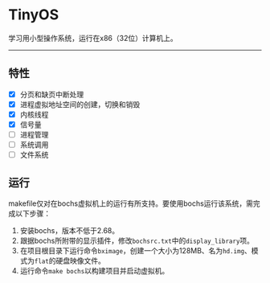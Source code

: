 # TinyOS

学习用小型操作系统，运行在x86（32位）计算机上。

---

## 特性

- [x] 分页和缺页中断处理
- [x] 进程虚拟地址空间的创建，切换和销毁
- [x] 内核线程
- [x] 信号量
- [ ] 进程管理
- [ ] 系统调用
- [ ] 文件系统

## 运行

makefile仅对在bochs虚拟机上的运行有所支持。要使用bochs运行该系统，需完成以下步骤：

1. 安装bochs，版本不低于2.68。
2. 跟据bochs所附带的显示插件，修改`bochsrc.txt`中的`display_library`项。
3. 在项目根目录下运行命令`bximage`，创建一个大小为128MB、名为`hd.img`、模式为`flat`的硬盘映像文件。
4. 运行命令`make bochs`以构建项目并启动虚拟机。
